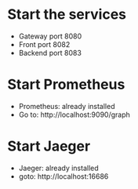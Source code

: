 # Start the services
* Gateway port 8080
* Front port 8082
* Backend port 8083


# Start Prometheus
* Prometheus: already installed
* Go to: http://localhost:9090/graph

# Start Jaeger
* Jaeger: already installed
* goto: http://localhost:16686